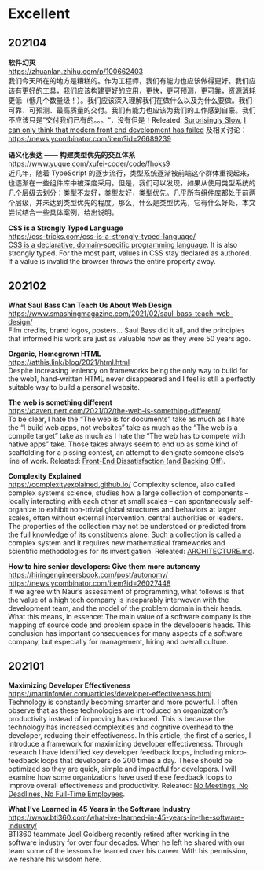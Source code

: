 Excellent  
========  

## 202104

**软件幻灭**  
https://zhuanlan.zhihu.com/p/100662403  
我们今天所在的地方是糟糕的。作为工程师，我们有能力也应该做得更好。我们应该有更好的工具，我们应该构建更好的应用，更快，更可预测，更可靠，资源消耗更低（低几个数量级！）。我们应该深入理解我们在做什么以及为什么要做。我们可靠、可预测、最高质量的交付。我们有能力也应该为我们的工作感到自豪。我们不应该只是“交付我们已有的。。。“，没有但是！Releated: [Surprisingly Slow](https://gregoryszorc.com/blog/2021/04/06/surprisingly-slow/), [I can only think that modern front end development has failed](https://twitter.com/antirez/status/1378272801522597888) 及相关讨论： https://news.ycombinator.com/item?id=26689239 

**语义化表达 —— 构建类型优先的交互体系**  
https://www.yuque.com/xufei-coder/code/fhoks9  
近几年，随着 TypeScript 的逐步流行，类型系统逐渐被前端这个群体重视起来，也逐渐在一些组件库中被深度采用。但是，我们可以发现，如果从使用类型系统的几个层级去划分：类型不友好，类型友好，类型优先。几乎所有组件库都处于前两个层级，并未达到类型优先的程度。那么，什么是类型优先，它有什么好处，本文尝试结合一些具体案例，给出说明。

**CSS is a Strongly Typed Language**  
https://css-tricks.com/css-is-a-strongly-typed-language/  
[CSS is a declarative, domain-specific programming language](https://notlaura.com/css-is-a-programming-language/). It is also strongly typed. For the most part, values in CSS stay declared as authored. If a value is invalid the browser throws the entire property away.

## 202102 

**What Saul Bass Can Teach Us About Web Design**  
https://www.smashingmagazine.com/2021/02/saul-bass-teach-web-design/  
Film credits, brand logos, posters… Saul Bass did it all, and the principles that informed his work are just as valuable now as they were 50 years ago.

**Organic, Homegrown HTML**  
https://atthis.link/blog/2021/html.html  
Despite increasing leniency on frameworks being the only way to build for the web1, hand-written HTML never disappeared and I feel is still a perfectly suitable way to build a personal website.

**The web is something different**  
https://daverupert.com/2021/02/the-web-is-something-different/  
To be clear, I hate the “The web is for documents” take as much as I hate the “I build web apps, not websites” take as much as the “The web is a compile target” take as much as I hate the “The web has to compete with native apps” take. Those takes always seem to end up as some kind of scaffolding for a pissing contest, an attempt to denigrate someone else’s line of work. Releated: [Front-End Dissatisfaction (and Backing Off)](https://css-tricks.com/front-end-dissatisfaction-and-backing-off/).  

**Complexity Explained**  
https://complexityexplained.github.io/
Complexity science, also called complex systems science, studies how a large collection of components – locally interacting with each other at small scales – can spontaneously self-organize to exhibit non-trivial global structures and behaviors at larger scales, often without external intervention, central authorities or leaders. The properties of the collection may not be understood or predicted from the full knowledge of its constituents alone. Such a collection is called a complex system and it requires new mathematical frameworks and scientific methodologies for its investigation. Releated: [ARCHITECTURE.md](https://matklad.github.io//2021/02/06/ARCHITECTURE.md.html).

**How to hire senior developers: Give them more autonomy**  
https://hiringengineersbook.com/post/autonomy/  
https://news.ycombinator.com/item?id=26027448  
If we agree with Naur’s assessment of programming, what follows is that the value of a high tech company is inseparably interwoven with the development team, and the model of the problem domain in their heads. What this means, in essence: The main value of a software company is the mapping of source code and problem space in the developer’s heads. This conclusion has important consequences for many aspects of a software company, but especially for management, hiring and overall culture.

## 202101

**Maximizing Developer Effectiveness**  
https://martinfowler.com/articles/developer-effectiveness.html  
Technology is constantly becoming smarter and more powerful. I often observe that as these technologies are introduced an organization’s productivity instead of improving has reduced. This is because the technology has increased complexities and cognitive overhead to the developer, reducing their effectiveness. In this article, the first of a series, I introduce a framework for maximizing developer effectiveness. Through research I have identified key developer feedback loops, including micro-feedback loops that developers do 200 times a day. These should be optimized so they are quick, simple and impactful for developers. I will examine how some organizations have used these feedback loops to improve overall effectiveness and productivity. Releated: [No Meetings, No Deadlines, No Full-Time Employees](https://sahillavingia.com/work).

**What I’ve Learned in 45 Years in the Software Industry**  
https://www.bti360.com/what-ive-learned-in-45-years-in-the-software-industry/  
BTI360 teammate Joel Goldberg recently retired after working in the software industry for over four decades. When he left he shared with our team some of the lessons he learned over his career. With his permission, we reshare his wisdom here.